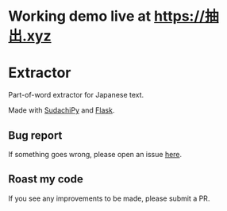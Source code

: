 # Working demo live at https://抽出.xyz
# Extractor

Part-of-word extractor for Japanese text.

Made with [SudachiPy](https://github.com/WorksApplications/SudachiPy) and [Flask](https://flask.palletsprojects.com/).

## Bug report
If something goes wrong, please open an issue [here](https://github.com/nonotnoah/extractor/issues/new).

## Roast my code
If you see any improvements to be made, please submit a PR.
